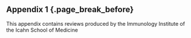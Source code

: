 ## Appendix 1 {.page_break_before}

This appendix contains reviews produced by the Immunology Institute of the Icahn School of Medicine
